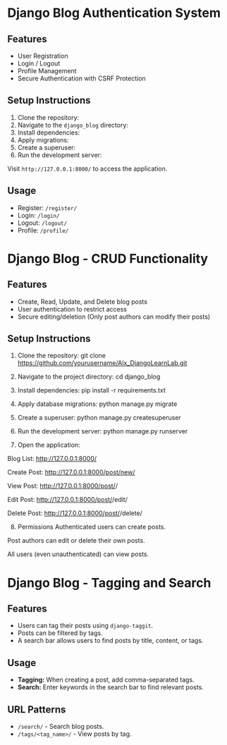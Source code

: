 # Django Blog Authentication System

## Features
- User Registration
- Login / Logout
- Profile Management
- Secure Authentication with CSRF Protection

## Setup Instructions
1. Clone the repository:
2. Navigate to the `django_blog` directory:
3. Install dependencies:
4. Apply migrations:
5. Create a superuser:
6. Run the development server:

Visit `http://127.0.0.1:8000/` to access the application.

## Usage
- Register: `/register/`
- Login: `/login/`
- Logout: `/logout/`
- Profile: `/profile/`


# Django Blog - CRUD Functionality

## Features
- Create, Read, Update, and Delete blog posts
- User authentication to restrict access
- Secure editing/deletion (Only post authors can modify their posts)

## Setup Instructions
1. Clone the repository:
   git clone https://github.com/yourusername/Alx_DjangoLearnLab.git

2. Navigate to the project directory:
cd django_blog

3. Install dependencies:
pip install -r requirements.txt

4. Apply database migrations:
python manage.py migrate

5. Create a superuser:
python manage.py createsuperuser
6. Run the development server:
python manage.py runserver
7. Open the application:

Blog List: http://127.0.0.1:8000/

Create Post: http://127.0.0.1:8000/post/new/

View Post: http://127.0.0.1:8000/post/<id>/

Edit Post: http://127.0.0.1:8000/post/<id>/edit/

Delete Post: http://127.0.0.1:8000/post/<id>/delete/

8. Permissions
Authenticated users can create posts.

Post authors can edit or delete their own posts.

All users (even unauthenticated) can view posts.


# Django Blog - Tagging and Search

## Features
- Users can tag their posts using `django-taggit`.
- Posts can be filtered by tags.
- A search bar allows users to find posts by title, content, or tags.

## Usage
- **Tagging:** When creating a post, add comma-separated tags.
- **Search:** Enter keywords in the search bar to find relevant posts.

## URL Patterns
- `/search/` - Search blog posts.
- `/tags/<tag_name>/` - View posts by tag.